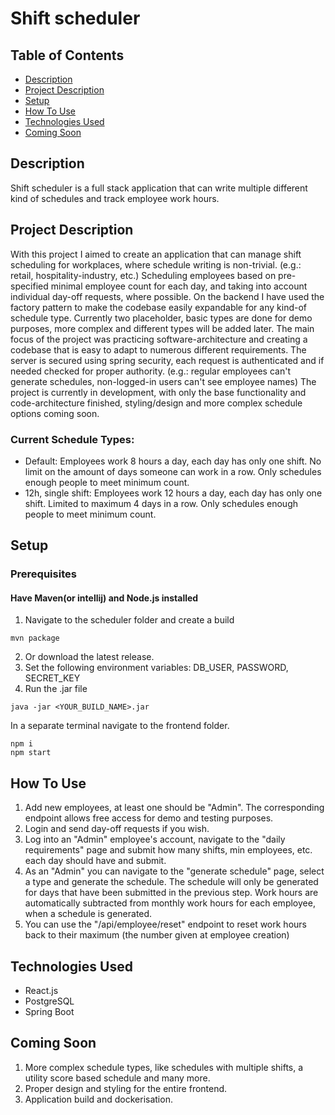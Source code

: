 # Shift scheduler
## Table of Contents
- [Description](#description)
- [Project Description](#project-description)
- [Setup](#setup)
- [How To Use](#how-to-use)
- [Technologies Used](#technologies-used)
- [Coming Soon](#coming-soon)

## Description
Shift scheduler is a full stack application that can write multiple different kind of schedules and track employee work hours. 
## Project Description
With this project I aimed to create an application that can manage shift scheduling for workplaces, where schedule writing is non-trivial. (e.g.: retail, hospitality-industry, etc.) Scheduling employees based on pre-specified minimal employee count for each day, and taking into account individual day-off requests, where possible.
On the backend I have used the factory pattern to make the codebase easily expandable for any kind-of schedule type. Currently two placeholder, basic types are done for demo purposes, more complex and different types will be added later. The main focus of the project was practicing software-architecture and creating a codebase that is easy to adapt to numerous different requirements.
The server is secured using spring security, each request is authenticated and if needed checked for proper authority. (e.g.: regular employees can't generate schedules, non-logged-in users can't see employee names)
The project is currently in development, with only the base functionality and code-architecture finished, styling/design and more complex schedule options coming soon.
### Current Schedule Types:
* Default: Employees work 8 hours a day, each day has only one shift. No limit on the amount of days someone can work in a row. Only schedules enough people to meet minimum count.
* 12h, single shift: Employees work 12 hours a day, each day has only one shift. Limited to maximum 4 days in a row. Only schedules enough people to meet minimum count.
## Setup
### Prerequisites
#### Have Maven(or intellij) and Node.js installed 
1. Navigate to the scheduler folder and create a build
```
mvn package
```
2. Or download the latest release.
4. Set the following environment variables: DB_USER, PASSWORD, SECRET_KEY
5. Run the .jar file
```
java -jar <YOUR_BUILD_NAME>.jar
```
In a separate terminal navigate to the frontend folder.
```
npm i
npm start
``` 
## How To Use
1. Add new employees, at least one should be "Admin". The corresponding endpoint allows free access for demo and testing purposes.
2. Login and send day-off requests if you wish.
3. Log into an "Admin" employee's account, navigate to the "daily requirements" page and submit how many shifts, min employees, etc. each day should have and submit.
4. As an "Admin" you can navigate to the "generate schedule" page, select a type and generate the schedule. The schedule will only be generated for days that have been submitted in the previous step. Work hours are automatically subtracted from monthly work hours for each employee, when a schedule is generated.
5. You can use the "/api/employee/reset" endpoint to reset work hours back to their maximum (the number given at employee creation)
## Technologies Used
* React.js
* PostgreSQL
* Spring Boot
## Coming Soon
1. More complex schedule types, like schedules with multiple shifts, a utility score based schedule and many more.
2. Proper design and styling for the entire frontend.
3. Application build and dockerisation.
